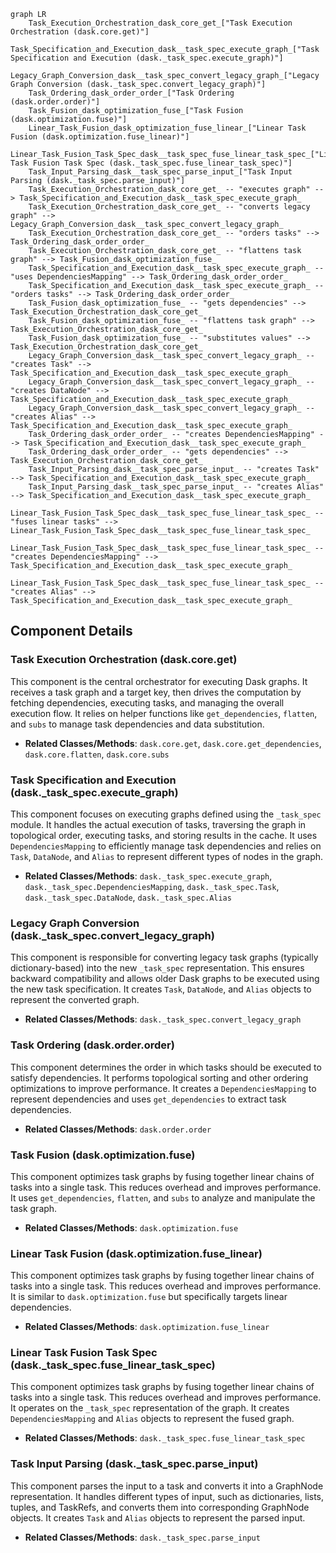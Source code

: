 ```mermaid
graph LR
    Task_Execution_Orchestration_dask_core_get_["Task Execution Orchestration (dask.core.get)"]
    Task_Specification_and_Execution_dask__task_spec_execute_graph_["Task Specification and Execution (dask._task_spec.execute_graph)"]
    Legacy_Graph_Conversion_dask__task_spec_convert_legacy_graph_["Legacy Graph Conversion (dask._task_spec.convert_legacy_graph)"]
    Task_Ordering_dask_order_order_["Task Ordering (dask.order.order)"]
    Task_Fusion_dask_optimization_fuse_["Task Fusion (dask.optimization.fuse)"]
    Linear_Task_Fusion_dask_optimization_fuse_linear_["Linear Task Fusion (dask.optimization.fuse_linear)"]
    Linear_Task_Fusion_Task_Spec_dask__task_spec_fuse_linear_task_spec_["Linear Task Fusion Task Spec (dask._task_spec.fuse_linear_task_spec)"]
    Task_Input_Parsing_dask__task_spec_parse_input_["Task Input Parsing (dask._task_spec.parse_input)"]
    Task_Execution_Orchestration_dask_core_get_ -- "executes graph" --> Task_Specification_and_Execution_dask__task_spec_execute_graph_
    Task_Execution_Orchestration_dask_core_get_ -- "converts legacy graph" --> Legacy_Graph_Conversion_dask__task_spec_convert_legacy_graph_
    Task_Execution_Orchestration_dask_core_get_ -- "orders tasks" --> Task_Ordering_dask_order_order_
    Task_Execution_Orchestration_dask_core_get_ -- "flattens task graph" --> Task_Fusion_dask_optimization_fuse_
    Task_Specification_and_Execution_dask__task_spec_execute_graph_ -- "uses DependenciesMapping" --> Task_Ordering_dask_order_order_
    Task_Specification_and_Execution_dask__task_spec_execute_graph_ -- "orders tasks" --> Task_Ordering_dask_order_order_
    Task_Fusion_dask_optimization_fuse_ -- "gets dependencies" --> Task_Execution_Orchestration_dask_core_get_
    Task_Fusion_dask_optimization_fuse_ -- "flattens task graph" --> Task_Execution_Orchestration_dask_core_get_
    Task_Fusion_dask_optimization_fuse_ -- "substitutes values" --> Task_Execution_Orchestration_dask_core_get_
    Legacy_Graph_Conversion_dask__task_spec_convert_legacy_graph_ -- "creates Task" --> Task_Specification_and_Execution_dask__task_spec_execute_graph_
    Legacy_Graph_Conversion_dask__task_spec_convert_legacy_graph_ -- "creates DataNode" --> Task_Specification_and_Execution_dask__task_spec_execute_graph_
    Legacy_Graph_Conversion_dask__task_spec_convert_legacy_graph_ -- "creates Alias" --> Task_Specification_and_Execution_dask__task_spec_execute_graph_
    Task_Ordering_dask_order_order_ -- "creates DependenciesMapping" --> Task_Specification_and_Execution_dask__task_spec_execute_graph_
    Task_Ordering_dask_order_order_ -- "gets dependencies" --> Task_Execution_Orchestration_dask_core_get_
    Task_Input_Parsing_dask__task_spec_parse_input_ -- "creates Task" --> Task_Specification_and_Execution_dask__task_spec_execute_graph_
    Task_Input_Parsing_dask__task_spec_parse_input_ -- "creates Alias" --> Task_Specification_and_Execution_dask__task_spec_execute_graph_
    Linear_Task_Fusion_Task_Spec_dask__task_spec_fuse_linear_task_spec_ -- "fuses linear tasks" --> Linear_Task_Fusion_Task_Spec_dask__task_spec_fuse_linear_task_spec_
    Linear_Task_Fusion_Task_Spec_dask__task_spec_fuse_linear_task_spec_ -- "creates DependenciesMapping" --> Task_Specification_and_Execution_dask__task_spec_execute_graph_
    Linear_Task_Fusion_Task_Spec_dask__task_spec_fuse_linear_task_spec_ -- "creates Alias" --> Task_Specification_and_Execution_dask__task_spec_execute_graph_
```

## Component Details

### Task Execution Orchestration (dask.core.get)
This component is the central orchestrator for executing Dask graphs. It receives a task graph and a target key, then drives the computation by fetching dependencies, executing tasks, and managing the overall execution flow. It relies on helper functions like `get_dependencies`, `flatten`, and `subs` to manage task dependencies and data substitution.
- **Related Classes/Methods**: `dask.core.get`, `dask.core.get_dependencies`, `dask.core.flatten`, `dask.core.subs`

### Task Specification and Execution (dask._task_spec.execute_graph)
This component focuses on executing graphs defined using the `_task_spec` module. It handles the actual execution of tasks, traversing the graph in topological order, executing tasks, and storing results in the cache. It uses `DependenciesMapping` to efficiently manage task dependencies and relies on `Task`, `DataNode`, and `Alias` to represent different types of nodes in the graph.
- **Related Classes/Methods**: `dask._task_spec.execute_graph`, `dask._task_spec.DependenciesMapping`, `dask._task_spec.Task`, `dask._task_spec.DataNode`, `dask._task_spec.Alias`

### Legacy Graph Conversion (dask._task_spec.convert_legacy_graph)
This component is responsible for converting legacy task graphs (typically dictionary-based) into the new `_task_spec` representation. This ensures backward compatibility and allows older Dask graphs to be executed using the new task specification. It creates `Task`, `DataNode`, and `Alias` objects to represent the converted graph.
- **Related Classes/Methods**: `dask._task_spec.convert_legacy_graph`

### Task Ordering (dask.order.order)
This component determines the order in which tasks should be executed to satisfy dependencies. It performs topological sorting and other ordering optimizations to improve performance. It creates a `DependenciesMapping` to represent dependencies and uses `get_dependencies` to extract task dependencies.
- **Related Classes/Methods**: `dask.order.order`

### Task Fusion (dask.optimization.fuse)
This component optimizes task graphs by fusing together linear chains of tasks into a single task. This reduces overhead and improves performance. It uses `get_dependencies`, `flatten`, and `subs` to analyze and manipulate the task graph.
- **Related Classes/Methods**: `dask.optimization.fuse`

### Linear Task Fusion (dask.optimization.fuse_linear)
This component optimizes task graphs by fusing together linear chains of tasks into a single task. This reduces overhead and improves performance. It is similar to `dask.optimization.fuse` but specifically targets linear dependencies.
- **Related Classes/Methods**: `dask.optimization.fuse_linear`

### Linear Task Fusion Task Spec (dask._task_spec.fuse_linear_task_spec)
This component optimizes task graphs by fusing together linear chains of tasks into a single task. This reduces overhead and improves performance. It operates on the `_task_spec` representation of the graph. It creates `DependenciesMapping` and `Alias` objects to represent the fused graph.
- **Related Classes/Methods**: `dask._task_spec.fuse_linear_task_spec`

### Task Input Parsing (dask._task_spec.parse_input)
This component parses the input to a task and converts it into a GraphNode representation. It handles different types of input, such as dictionaries, lists, tuples, and TaskRefs, and converts them into corresponding GraphNode objects. It creates `Task` and `Alias` objects to represent the parsed input.
- **Related Classes/Methods**: `dask._task_spec.parse_input`
